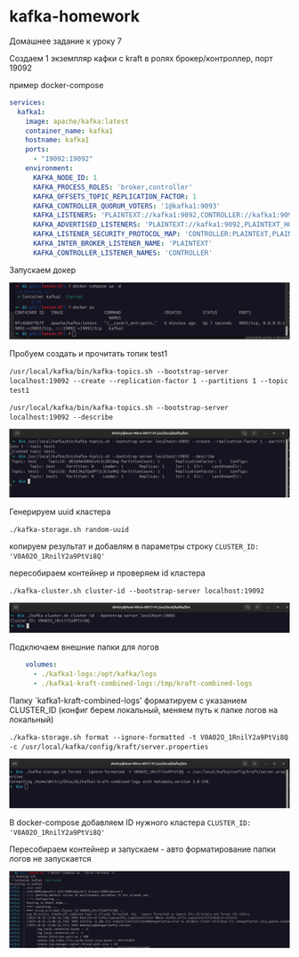 # kafka-homework

Домашнее задание к уроку 7

Создаем 1 экземпляр кафки c kraft в ролях брокер/контроллер, порт 19092

пример docker-compose
```yml
services:
  kafka1:
    image: apache/kafka:latest
    container_name: kafka1
    hostname: kafka1
    ports:
      - "19092:19092"
    environment:
      KAFKA_NODE_ID: 1
      KAFKA_PROCESS_ROLES: 'broker,controller'
      KAFKA_OFFSETS_TOPIC_REPLICATION_FACTOR: 1
      KAFKA_CONTROLLER_QUORUM_VOTERS: '1@kafka1:9093'
      KAFKA_LISTENERS: 'PLAINTEXT://kafka1:9092,CONTROLLER://kafka1:9093,PLAINTEXT_HOST://0.0.0.0:19092'
      KAFKA_ADVERTISED_LISTENERS: 'PLAINTEXT://kafka1:9092,PLAINTEXT_HOST://localhost:19092'
      KAFKA_LISTENER_SECURITY_PROTOCOL_MAP: 'CONTROLLER:PLAINTEXT,PLAINTEXT:PLAINTEXT,PLAINTEXT_HOST:PLAINTEXT'
      KAFKA_INTER_BROKER_LISTENER_NAME: 'PLAINTEXT'
      KAFKA_CONTROLLER_LISTENER_NAMES: 'CONTROLLER'
```

Запускаем докер

![2024-10-26_13-30.png](2024-10-26_13-30.png)

Пробуем создать и прочитать топик test1

`/usr/local/kafka/bin/kafka-topics.sh --bootstrap-server localhost:19092 --create --replication-factor 1 --partitions 1 --topic test1`

`/usr/local/kafka/bin/kafka-topics.sh --bootstrap-server localhost:19092 --describe`

![2024-10-26_13-33.png](2024-10-26_13-33.png)

Генерируем uuid кластера

`./kafka-storage.sh random-uuid`

копируем результат и добавлям в параметры строку `CLUSTER_ID: 'V0A02O_1RnilY2a9PtVi8Q'`

пересобираем контейнер и проверяем id кластера

`./kafka-cluster.sh cluster-id --bootstrap-server localhost:19092`

![2024-10-26_13-59.png](2024-10-26_13-59.png)


Подключаем внешние папки для логов 

```yml
    volumes:
      - ./kafka1-logs:/opt/kafka/logs
      - ./kafka1-kraft-combined-logs:/tmp/kraft-combined-logs
```

Папку `kafka1-kraft-combined-logs' форматируем с указанием CLUSTER_ID (конфиг берем локальный, меняем путь к папке логов на локальный)

`./kafka-storage.sh format --ignore-formatted -t V0A02O_1RnilY2a9PtVi8Q -c /usr/local/kafka/config/kraft/server.properties`

![2024-10-26_18-03.png](2024-10-26_18-03.png)

В docker-compose добавляем ID нужного кластера `CLUSTER_ID: 'V0A02O_1RnilY2a9PtVi8Q'`

Пересобираем контейнер и запускаем - авто форматирование папки логов не запускается

![2024-10-26_18-12.png](2024-10-26_18-12.png)